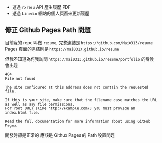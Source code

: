 - 透過 `rxresu` API 產生履歷 PDF
- 透過 `Linedin` 網站的個人頁面來更新履歷

## 修正 Github Pages Path 問題

目前我的 repo 叫做 `resume`, 完整連結是 `https://github.com/Mai0313/resume`
Pages 頁面的連結則是 `https://mai0313.github.io/resume`

但我不知道為何我訪問 `https://mai0313.github.io/resume/portfolio` 的時候會出現

```
404
File not found

The site configured at this address does not contain the requested file.

If this is your site, make sure that the filename case matches the URL as well as any file permissions.
For root URLs (like http://example.com/) you must provide an index.html file.

Read the full documentation for more information about using GitHub Pages.
```

開發時卻是正常的 應該是 Github Pages 的 Path 設置問題
